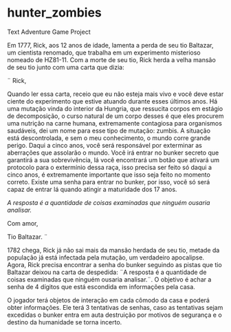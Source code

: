# hunter_zombies
Text Adventure Game Project

Em 1777, Rick, aos 12 anos de idade, lamenta a perda de seu tio Baltazar, um cientista renomado, que trabalha em um experimento misterioso nomeado de HZ81-11. Com a morte de seu tio, Rick herda a velha mansão de seu tio junto com uma carta que dizia:

¨
Rick,

Quando ler essa carta, receio que eu não esteja mais vivo e você deve estar ciente do experimento que estive atuando durante esses últimos anos. Há uma mutação vinda do interior da Hungria, que ressucita corpos em estágio de decomposição, o curso natural de um corpo desses é que eles procurem uma nutrição na carne humana, extremamente contagiosa para organismos saudáveis, dei um nome para esse tipo de mutação: zumbis. A situação está descontrolada, e sem o meu conhecimento, o mundo corre grande perigo. Daqui a cinco anos, você será responsável por exterminar as aberrações que assolarão o mundo. Você irá entrar no bunker secreto que garantirá a sua sobrevivência, lá você encontrará um botão que ativará um protocolo para o extermínio dessa raça, isso precisa ser feito só daqui a cinco anos, é extremamente importante que isso seja feito no momento correto. Existe uma senha para entrar no bunker, por isso, você só será capaz de entrar lá quando atingir a maturidade dos 17 anos.

*A resposta é a quantidade de coisas examinadas que ninguém ousaria analisar.*

Com amor, 

Tio Baltazar.
¨

1782 chega, Rick já não sai mais da mansão herdada de seu tio, metade da população já está infectada pela mutação, um verdadeiro apocalipse. Agora, Rick precisa encontrar a senha do bunker seguindo as pistas que tio Baltazar deixou na carta de despedida: ¨A resposta é a quantidade de coisas examinadas que ninguém ousaria analisar.¨. O objetivo é achar a senha de 4 dígitos que está escondida em informações pela casa.

O jogador terá objetos de interação em cada cômodo da casa e poderá obter informações. Ele terá 3 tentativas de senhas, caso as tentativas sejam excedidas o bunker entra em auta destruição por motivos de segurança e o destino da humanidade se torna incerto.
